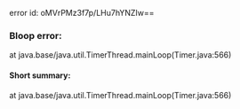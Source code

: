error id: oMVrPMz3f7p/LHu7hYNZIw==
### Bloop error:

at java.base/java.util.TimerThread.mainLoop(Timer.java:566)
#### Short summary: 

at java.base/java.util.TimerThread.mainLoop(Timer.java:566)